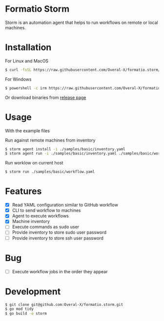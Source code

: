 # Formatio Storm

Storm is an automation agent that helps to run workflows on remote or local machines.

# Installation

For Linux and MacOS

```sh
$ curl -fsSL https://raw.githubusercontent.com/Overal-X/formatio.storm/main/scripts/install.sh | bash
```

For Windows

```sh
$ powershell -c irm https://raw.githubusercontent.com/Overal-X/formatio.storm/main/scripts/install.sh | iex
```

Or download binaries from [release page](https://github.com/Overal-X/formatio.storm/releases)

# Usage
With the example files

Run against remote machines from inventory

```sh
$ storm agent install -i ./samples/basic/inventory.yaml
$ storm agent run -i ./samples/basic/inventory.yaml ./samples/basic/workflow.yaml
```

Run worklow on current host

```sh
$ storm run ./samples/basic/workflow.yaml
```

# Features

- [x] Read YAML configuration similar to GitHub workflow
- [x] CLI to send workflow to machines
- [x] Agent to execute workflows
- [x] Machine inventory
- [ ] Execute commands as sudo user
- [ ] Provide inventory to store sudo user password
- [ ] Provide inventory to store ssh user password

# Bug

- [ ] Execute workflow jobs in the order they appear

# Development

```sh
$ git clone git@github.com:Overal-X/formatio.storm.git
$ go mod tidy
$ go build -o storm
```
